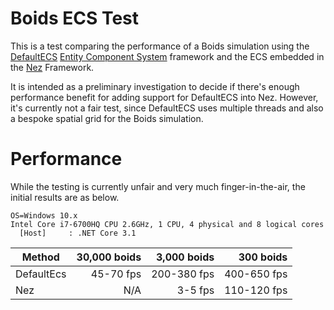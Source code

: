 # Boids ECS Test
This is a test comparing the performance of a Boids simulation using the [DefaultECS](https://github.com/Doraku/DefaultEcs) [Entity Component System](https://en.wikipedia.org/wiki/Entity_component_system) framework and the ECS embedded in the [Nez](https://github.com/prime31/Nez) Framework.

It is intended as a preliminary investigation to decide if there's enough performance benefit for adding support for DefaultECS into Nez. However, it's currently not a fair test, since DefaultECS uses multiple threads and also a bespoke spatial grid for the Boids simulation. 

<a name='Performance'></a>
# Performance
While the testing is currently unfair and very much finger-in-the-air, the initial results are as below.

```
OS=Windows 10.x
Intel Core i7-6700HQ CPU 2.6GHz, 1 CPU, 4 physical and 8 logical cores
  [Host]     : .NET Core 3.1
```
|                      Method | 30,000 boids |   3,000 boids |    300 boids | 
|---------------------------- |-------------:|--------------:|-------------:|
|                  DefaultEcs |    45-70 fps |  200-380 fps  |  400-650 fps |
|                         Nez |          N/A |      3-5 fps  |  110-120 fps |